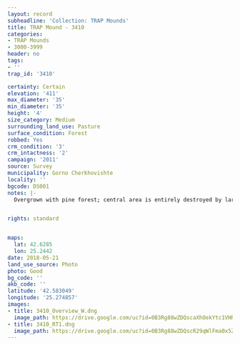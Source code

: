 ```yaml
---
layout: record
subheadline: 'Collection: TRAP Mounds'
title: TRAP Mound - 3410
categories:
- TRAP Mounds
- 3000-3999
header: no
tags:
- ''
trap_id: '3410'

certainty: Certain
elevation: '411'
max_diameter: '35'
min_diameter: '35'
height: '4'
size_category: Medium
surrounding_land_use: Pasture
surface_condition: Forest
robbed: Yes
crm_condition: '3'
crm_intactness: '2'
campaign: '2011'
source: Survey
municipality: Gorno Cherkhovishte
locality: ''
bgcode: DS001
notes: |-
  Overgrown with pine forest; central area is entirely destroyed by large robbers' trench (12x20x3); sandy soil and small stones on top;.


rights: standard


maps:
  lat: 42.6285
  lon: 25.2442
date: 2018-05-21
land_use_source: Photo
photo: Good
bg_code: ''
akb_code: ''
latitude: '42.583049'
longitude: '25.274857'
images:
- title: 3410_Overview_W.dng
  image_path: https://drive.google.com/uc?id=0B3Rg88wZDQscaXhOekYtc1VHRFE
- title: 3410_RT1.dng
  image_path: https://drive.google.com/uc?id=0B3Rg88wZDQscR29qWlFma0x5ZmM
---
```

